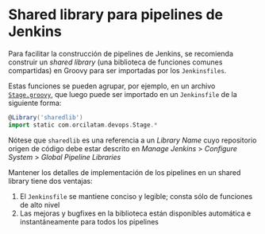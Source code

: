 # Shared library para pipelines de Jenkins

Para facilitar la construcción de pipelines de Jenkins, se recomienda construir un _shared library_ (una biblioteca de funciones comunes compartidas) en Groovy para ser importadas por los `Jenkinsfiles`.

Estas funciones se pueden agrupar, por ejemplo, en un archivo [`Stage.groovy`](src/com/orcilatam/devops/Stage.groovy), que luego puede ser importado en un `Jenkinsfile` de la siguiente forma:

```groovy
@Library('sharedlib')
import static com.orcilatam.devops.Stage.*
```

Nótese que `sharedlib` es una referencia a un _Library Name_ cuyo repositorio origen de código debe estar descrito en _Manage Jenkins_ > _Configure System_ > _Global Pipeline Libraries_

Mantener los detalles de implementación de los pipelines en un shared library tiene dos ventajas:

1. El `Jenkinsfile` se mantiene conciso y legible; consta sólo de funciones de alto nivel
2. Las mejoras y bugfixes en la biblioteca están disponibles automática e instantáneamente para todos los pipelines
